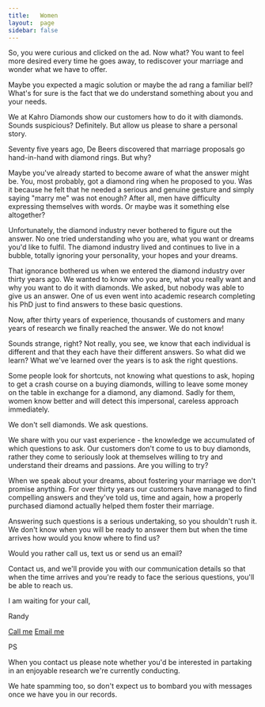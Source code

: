 ```yaml
---
title:   Women
layout:  page
sidebar: false
---
```

So, you were curious and clicked on the ad. Now what? You want to feel more
desired every time he goes away, to rediscover your marriage and wonder what we
have to offer.

Maybe you expected a magic solution or maybe the ad rang a familiar bell? What's
for sure is the fact that we do understand something about you and your needs.

We at Kahro Diamonds show our customers how to do it with diamonds. Sounds
suspicious? Definitely. But allow us please to share a personal story.

Seventy five years ago, De Beers discovered that marriage proposals go
hand-in-hand with diamond rings. But why?

Maybe you've already started to become aware of what the answer might be. You,
most probably, got a diamond ring when he proposed to you. Was it because he
felt that he needed a serious and genuine gesture and simply saying "marry me"
was not enough? After all, men have difficulty expressing themselves with words.
Or maybe was it something else altogether?

Unfortunately, the diamond industry never bothered to figure out the answer. No
one tried understanding who you are, what you want or dreams you'd like to
fulfil. The diamond industry lived and continues to live in a bubble, totally
ignoring your personality, your hopes and your dreams.

That ignorance bothered us when we entered the diamond industry over thirty
years ago. We wanted to know who you are, what you really want and why you want
to do it with diamonds.  We asked, but nobody was able to give us an answer. One
of us even went into academic research completing his PhD just to find answers
to these basic questions.

Now, after thirty years of experience, thousands of customers and many years of
research we finally reached the answer. We do not know!

Sounds strange, right? Not really, you see, we know that each individual is
different and that they each have their different answers. So what did we learn?
What we've learned over the years is to ask the right questions.

Some people look for shortcuts, not knowing what questions to ask, hoping to get
a crash course on a buying diamonds, willing to leave some money on the table in
exchange for a diamond, any diamond. Sadly for them, women know better and will
detect this impersonal, careless approach immediately.

We don't sell diamonds. We ask questions.

We share with you our vast experience - the knowledge we accumulated of which
questions to ask. Our customers don't come to us to buy diamonds, rather they
come to seriously look at themselves willing to try and understand their dreams
and passions. Are you willing to try?

When we speak about your dreams, about fostering your marriage we don't promise
anything. For over thirty years our customers have managed to find compelling
answers and they've told us, time and again, how a properly purchased diamond
actually helped them foster their marriage.

Answering such questions is a serious undertaking, so you shouldn't rush it. We
don't know when you will be ready to answer them but when the time arrives how
would you know where to find us?

Would you rather call us, text us or send us an email?

Contact us, and we'll provide you with our communication details so that when
the time arrives and you're ready to face the serious questions, you'll be able
to reach us.

I am waiting for your call,

Randy

[Call me](tel:+telephonenumber)
[Email me](mailto:foo@bar.baz)

PS

When you contact us please note whether you'd be interested in partaking in an
enjoyable research we're currently conducting.

We hate spamming too, so don't expect us to bombard you with messages once we
have you in our records.
